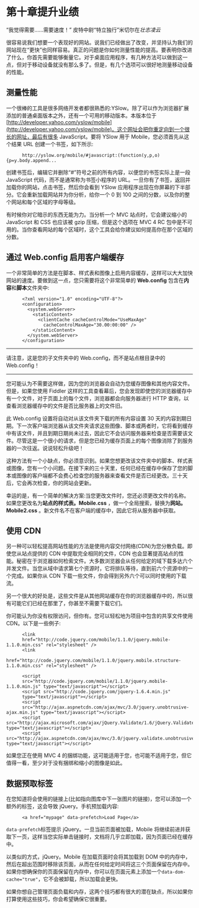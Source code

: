 # 第十章提升业绩

“我觉得需要……需要速度！”
皮特中尉“特立独行”米切尔在*壮志凌云*

很容易说我们想要一个表现好的网站。说我们已经做出了改变，并坚持认为我们的网站现在“更快”也同样容易。真正的问题是你如何测量性能的提高。要表明你改进了什么，你首先需要能够衡量它。对于桌面应用程序，有几种方法可以做到这一点，但对于移动设备就没有那么多了。但是，有几个选项可以很好地测量移动设备的性能。

## 测量性能

一个很棒的工具是很多网络开发者都很熟悉的:YSlow。除了可以作为浏览器扩展添加的普通桌面版本之外，还有一个可用的移动版本。本版本位于[http://developer.yahoo.com/yslow/mobile](http://developer.yahoo.com/yslow/mobile)。这个网址会把你重定向到一个很长的网址，最后有很多 JavaScript。要将 YSlow 用于 Mobile，您必须首先从这个结果 URL 创建一个书签，如下所示:

```
      http://yslow.org/mobile/#javascript:(function(y,p,o){p=y.body.append...

```

创建书签后，编辑它并删除“#”符号之前的所有内容，以便您的书签实际上是一段 JavaScript 代码，而不是通常称为书签小程序的 URL。一旦你有了书签，返回并加载你的网站，点击书签，然后你会看到 YSlow 应用程序出现在你屏幕的下半部分。它会重新加载网站并为你分析，给你一个 0 到 100 之间的分数，以及你的整个网站和每个区域的字母等级。

有时候你对它暗示的东西无能为力。当分析一个 MVC 站点时，它会建议缩小的 JavaScript 和 CSS 也应该被 gzip 压缩，但是这个选项在 MVC 4 RC 包中是不可用的。当你查看网站的每个区域时，这个工具会给你建议如何提高你在那个区域的分数。

## 通过 Web.config 启用客户端缓存

一个非常简单的方法是在脚本、样式表和图像上启用内容缓存，这样可以大大加快网站的速度。要做到这一点，您只需要将这个非常简单的 **Web.config** 包含在**内容**和**脚本**文件夹中:

```
      <?xml version="1.0" encoding="UTF-8"?>
      <configuration>
        <system.webServer>
          <staticContent>
            <clientCache cacheControlMode="UseMaxAge"
              cacheControlMaxAge="30.00:00:00" />
          </staticContent>
        </system.webServer>
      </configuration>

```

* * *

请注意，这是您的子文件夹中的 Web.config，而不是站点根目录中的 Web.config！

* * *

您可能认为不需要这样做，因为您的浏览器会自动为您缓存图像和其他内容文件。但是，如果您使用 Fiddler 这样的工具查看幕后，您会发现即使您的浏览器缓存中有一个文件，对于页面上的每个文件，浏览器都会向服务器进行 HTTP 查询，以查看浏览器缓存中的文件是否比服务器上的文件旧。

此 Web.config 设置将自动对从该文件夹下载的所有内容设置 30 天的内容到期日期。下一次客户端浏览器从该文件夹请求这些图像、脚本或两者时，它将看到缓存中有该文件，并且到期日期尚未过去，因此它不会访问服务器来检查是否需要该文件。尽管这是一个很小的请求，但是您已经为缓存页面上的每个图像消除了到服务器的一次往返。说说轻松升级吧！

这种方法有一个小缺点，你必须意识到。如果您想更改该文件夹中的脚本、样式表或图像，您有一个小问题。在接下来的三十天里，任何已经在缓存中保存了您的脚本或图像的客户端都不会费心检查您的服务器来查看文件是否已经更改。三十天后，它会再次检查，你的网站会更新。

幸运的是，有一个简单的解决方案:当您更改文件时，您还必须更改文件的名称。如果您更改名为**站点的样式表。Mobile.css** ，做一个全局搜索，替换为**网站。Mobile2.css** 。新文件名不在客户端的缓存中，因此它将从服务器中获取。

## 使用 CDN

另一种可以轻松提高网站性能的方法是使用内容交付网络(CDN)为您分散负载。即使您从站点提供的 CDN 中提取完全相同的文件，CDN 也会显著提高站点的性能。秘密在于浏览器如何检索文件。大多数浏览器会从任何给定的域下载多达六个并发文件。当您从域中请求第七个资源时，它将排队等待，直到前六个资源中的一个完成。如果你从 CDN 下载一些文件，你会得到另外六个可以同时使用的下载流。

另一个很大的好处是，这些文件是从其他网站缓存在你的浏览器缓存中的，所以很有可能它们已经在那里了，你甚至不需要下载它们。

你可能认为你没有权限访问，但你有。您可以轻松地为项目中包含的共享文件使用 CDN。以下是一些例子:

```
      <link
      href="http://code.jquery.com/mobile/1.1.0/jquery.mobile-1.1.0.min.css" rel="stylesheet" />
      <link
      href="http://code.jquery.com/mobile/1.1.0/jquery.mobile.structure-1.1.0.min.css" rel="stylesheet" />

      <script
      src="http://code.jquery.com/mobile/1.1.0/jquery.mobile-1.1.0.min.js" type="text/javascript"></script>
      <script src="http://code.jquery.com/jquery-1.6.4.min.js"
      type="text/javascript"></script>
      <script
      src="http://ajax.aspnetcdn.com/ajax/mvc/3.0/jquery.unobtrusive-ajax.min.js" type="text/javascript"></script>
      <script src="http://ajax.microsoft.com/ajax/jQuery.Validate/1.6/jQuery.Validate.min.js" type="text/javascript"></script>
      <script src="http://ajax.aspnetcdn.com/ajax/mvc/3.0/jquery.validate.unobtrusive.min.js" type="text/javascript"></script>

```

如果您正在使用 MVC 4 的捆绑功能，这可能适用于您，也可能不适用于您，但它值得一看，至少对于没有捆绑和缩小的图像是如此。

## 数据预取标签

在您知道将会使用的链接上(比如指向图库中下一张图片的链接)，您可以添加一个额外的标签，这会导致 jQuery。手机预加载内容:

```
      <a href="mypage" data-prefetch>Load Page</a>

```

`data-prefetch`标签提示 jQuery。一旦当前页面被加载，Mobile 将继续前进并获取下一页，这样当您实际单击链接时，文档将几乎立即加载，因为页面已经在缓存中。

以类似的方式，jQuery。Mobile 在加载页面时会将其加载到 DOM 中的内存中，然后在超出范围时移除该页面，从而在任何给定时间将这三个页面保留在内存中。如果你想确保你的页面保留在内存中，你可以在页面元素上添加一个`data-dom-cache="true"`，它不会被卸载，所以加载会更快。

如果你想自己管理页面负载和内存，这两个技巧都有很大的潜在缺点，所以如果你打算使用这些技巧，你会希望确保它很重要。